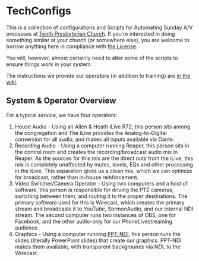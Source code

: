 # TechConfigs

This is a collection of configurations and Scripts for Automating Sunday A/V processes at [Tenth Presbyterian Church](https://tenth.org).  If you're interested in doing something similar at your church (or somewhere else), you are welcome to borrow anything here in compliance with [the License](LICENSE.md).  

You will, however, almost certainly need to alter some of the scripts to ensure things work in your system.

The instructions we provide our operators (in addition to training) are [in the wiki](https://github.com/TenthPres/techConfigs/wiki). 

## System & Operator Overview

For a typical service, we have four operators:
1. House Audio - Using an Allen & Heath iLive R72, this person sits among the congregation and The iLive provides the Analog-to-Digital conversion for all audio, and makes all inputs available via Dante. 
2. Recording Audio - Using a computer running Reaper, this person sits in the control room and creates the recording/broadcast audio mix in Reaper.  As the sources for this mix are the direct outs from the iLive, this mix is completely unaffected by mutes, levels, EQs and other processing in the iLive.  This separation gives us a clean mix, which we can optimize for broadcast, rather than in-house reinforcement. 
3. Video Switcher/Camera Operator - Using two computers and a host of software, this person is responsible for driving the PTZ cameras, switching between them, and routing it to the proper destinations.  The primary software used for this is Wirecast, which creates the primary stream and broadcasts it to YouTube, SermonAudio, and our internal NDI stream.  The second computer runs two instances of OBS, one for Facebook, and the other audio-only for our PhoneLivestreaming audience.
4. Graphics - Using a computer running [PPT-NDI](https://github.com/ykhwong/ppt-ndi), this person runs the slides (literally PowerPoint slides) that create our graphics.  PPT-NDI makes them available, with transparent backgrounds via NDI, to the Wirecast. 
